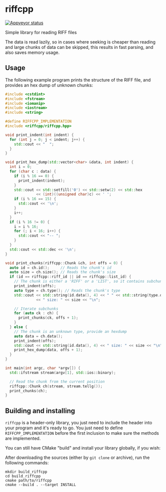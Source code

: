# riffcpp

[![Appveyor status](https://ci.appveyor.com/api/projects/status/github/frabert/riffcpp)](https://ci.appveyor.com/project/frabert/riffcpp)

Simple library for reading RIFF files

The data is read lazily, so in cases where seeking is cheaper than reading and
large chunks of data can be skipped, this results in fast parsing, and also saves
memory usage.

## Usage

The following example program prints the structure of the RIFF file, and provides
an hex dump of unknown chunks:
```c++
#include <cstdint>
#include <fstream>
#include <iomanip>
#include <iostream>
#include <string>

#define RIFFCPP_IMPLEMENTATION
#include <riffcpp/riffcpp.hpp>

void print_indent(int indent) {
  for (int j = 0; j < indent; j++) {
    std::cout << "  ";
  }
}

void print_hex_dump(std::vector<char> &data, int indent) {
  int i = 0;
  for (char c : data) {
    if (i % 16 == 0) {
      print_indent(indent);
    }
    std::cout << std::setfill('0') << std::setw(2) << std::hex
              << (int)((unsigned char)c) << ' ';
    if (i % 16 == 15) {
      std::cout << '\n';
    }
    i++;
  }
  if (i % 16 != 0) {
    i = i % 16;
    for (; i < 16; i++) {
      std::cout << "-- ";
    }
  }
  std::cout << std::dec << '\n';
}

void print_chunks(riffcpp::Chunk &ch, int offs = 0) {
  auto id = ch.id();     // Reads the chunk's id
  auto size = ch.size(); // Reads the chunk's size
  if (id == riffcpp::riff_id || id == riffcpp::list_id) {
    // The chunk is either a 'RIFF' or a 'LIST', so it contains subchunks
    print_indent(offs);
    auto type = ch.type(); // Reads the chunk's type
    std::cout << std::string(id.data(), 4) << " " << std::string(type.data(), 4)
              << " size: " << size << "\n";

    // Iterate subchunks
    for (auto ck : ch) {
      print_chunks(ck, offs + 1);
    }
  } else {
    // The chunk is an unknown type, provide an hexdump
    auto data = ch.data();
    print_indent(offs);
    std::cout << std::string(id.data(), 4) << " size: " << size << "\n";
    print_hex_dump(data, offs + 1);
  }
}

int main(int argc, char *argv[]) {
  std::ifstream stream(argv[1], std::ios::binary);

  // Read the chunk from the current position
  riffcpp::Chunk ch(stream, stream.tellg());
  print_chunks(ch);
}
```

## Building and installing

`riffcpp` is a header-only library, you just need to include the header into
your program and it's ready to go. You just need to define `RIFFCPP_IMPLEMENTATION`
before the first inclusion to make sure the methods are implemented.

You can still have CMake "build" and install your library globally, if you wish:

After downloading the sources (either by `git clone` or archive), run the following commands:
```
mkdir build_riffcpp
cd build_riffcpp
cmake path/to/riffcpp
cmake --build . --target INSTALL
```